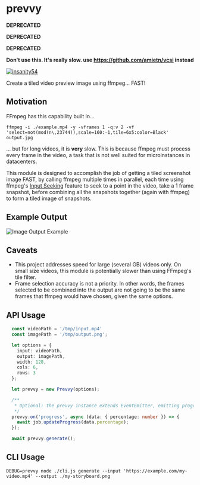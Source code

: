 # prevvy

**DEPRECATED**

**DEPRECATED**

**DEPRECATED**

**Don't use this. It's really slow. use https://github.com/amietn/vcsi instead**

[![insanity54](https://circleci.com/gh/insanity54/prevvy.svg?style=svg)](https://app.circleci.com/pipelines/github/insanity54/prevvy)


Create a tiled video preview image using ffmpeg... FAST!

## Motivation

FFmpeg has this capability built in...

```
ffmpeg -i ./example.mp4 -y -vframes 1 -q:v 2 -vf 'select=not(mod(n\,23744)),scale=160:-1,tile=6x5:color=Black' output.jpg
```

... but for long videos, it is **very** slow. This is because ffmpeg must process every frame in the video, a task that is not well suited for microinstances in datacenters.

This module is designed to accomplish the job of getting a tiled screenshot image FAST, by calling ffmpeg multiple times in parallel, each time using ffmpeg's [Input Seeking](https://trac.ffmpeg.org/wiki/Seeking) feature to seek to a point in the video, take a 1 frame snapshot, before combining all the snapshots together (again with ffmpeg) to form a tiled image of snapshots.

## Example Output

![Image Output Example](https://raw.githubusercontent.com/insanity54/prevvy/main/example-image.png)

## Caveats

  * This project addresses speed for large (several GB) videos only. On small size videos, this module is potentially slower than using FFmpeg's tile filter.
  * Frame selection accuracy is not a priority. In other words, the frames selected to be combined into the output are not going to be the same frames that ffmpeg would have chosen, given the same options.

## API Usage

```ts
  const videoPath = '/tmp/input.mp4'
  const imagePath = '/tmp/output.png';

  let options = {
    input: videoPath,
    output: imagePath,
    width: 128,
    cols: 6,
    rows: 3
  };

  let prevvy = new Prevvy(options);

  /**
   * Optional: the prevvy instance extends EventEmitter, emitting progress events.
   */
  prevvy.on('progress', async (data: { percentage: number }) => {
    await job.updateProgress(data.percentage);
  });

  await prevvy.generate();
```

## CLI Usage

```
DEBUG=prevvy node ./cli.js generate --input 'https://example.com/my-video.mp4' --output ./my-storyboard.png
```
